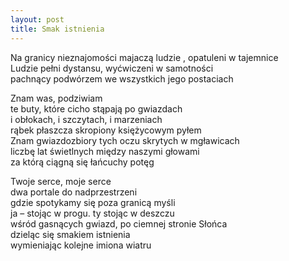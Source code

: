 ```yaml
---
layout: post
title: Smak istnienia
---
```


Na granicy nieznajomości majaczą ludzie , opatuleni w tajemnice<br>
Ludzie pełni dystansu, wyćwiczeni w samotności<br>
pachnący podwórzem we wszystkich jego postaciach

Znam was, podziwiam<br>
te buty, które cicho stąpają po gwiazdach<br>
i obłokach, i szczytach, i marzeniach<br>
rąbek płaszcza skropiony księżycowym pyłem<br>
Znam gwiazdozbiory tych oczu skrytych w mgławicach<br>
liczbę lat świetlnych między naszymi głowami<br>
za którą ciągną się łańcuchy potęg

Twoje serce, moje serce<br>
dwa portale do nadprzestrzeni<br>
gdzie spotykamy się poza granicą myśli<br>
ja – stojąc w progu. ty stojąc w deszczu<br>
wśród gasnących gwiazd, po ciemnej stronie Słońca<br>
dzieląc się smakiem istnienia<br>
wymieniając kolejne imiona wiatru